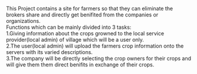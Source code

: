 This Project contains a site for farmers so that they can eliminate the brokers share and directly get benifited from the companies or organizations. <br>
Functions which can be mainly divided into 3 tasks:<br>
1.Giving information about the crops growned to the local service provider(local admin) of village which will be a user only.<br>
2.The user(local admin) will upload the farmers crop information onto the servers with its varied descriptions.<br>
3.The company will be directly selecting the crop owners for their crops and will give them them direct benifits in exchange of their crops.
